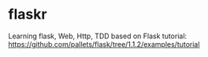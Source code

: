 # flaskr

Learning flask, Web, Http, TDD based on Flask tutorial:
https://github.com/pallets/flask/tree/1.1.2/examples/tutorial
